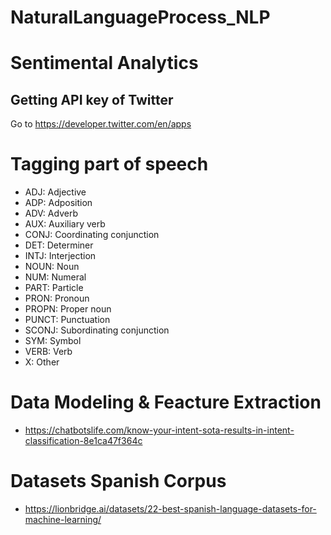 # NaturalLanguageProcess_NLP

# Sentimental Analytics

## Getting API key of Twitter

Go to https://developer.twitter.com/en/apps


# Tagging part of speech

- ADJ: Adjective
- ADP: Adposition
- ADV: Adverb
- AUX: Auxiliary verb
- CONJ: Coordinating conjunction
- DET: Determiner
- INTJ: Interjection
- NOUN: Noun
- NUM: Numeral
- PART: Particle
- PRON: Pronoun
- PROPN: Proper noun
- PUNCT: Punctuation
- SCONJ: Subordinating conjunction
- SYM: Symbol
- VERB: Verb
- X: Other

# Data Modeling  & Feacture Extraction

- https://chatbotslife.com/know-your-intent-sota-results-in-intent-classification-8e1ca47f364c

# Datasets Spanish Corpus

- https://lionbridge.ai/datasets/22-best-spanish-language-datasets-for-machine-learning/
